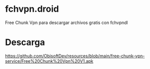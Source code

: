 # fchvpn.droid
Free Chunk Vpn para descargar archivos gratis con fchvpndl

# Descarga
https://github.com/ObisoftDev/resources/blob/main/free-chunk-vpn-service/Free%20Chunk%20Vpn%20V1.apk
